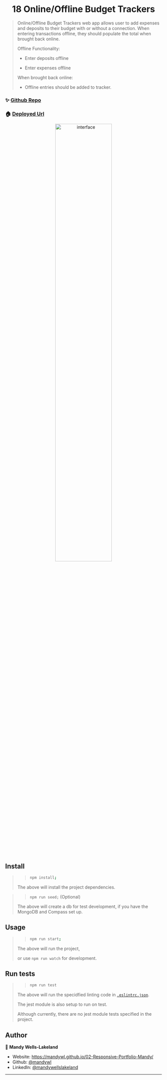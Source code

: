 <h1 align="center">18 Online/Offline Budget Trackers</h1>

> Online/Offline Budget Trackers web app allows user to add expenses and deposits to their budget with or without a connection. When entering transactions offline, they should populate the total when brought back online.
>
> Offline Functionality:
>
>  * Enter deposits offline
>
>  * Enter expenses offline
>
> When brought back online:
>
>  * Offline entries should be added to tracker.

### ✨ [Github Repo](https://github.com/mandywl/18-Online-Offline-Budget-Trackers)

### 🏠 [Deployed Url](https://budget-tracker-mandy.herokuapp.com/)

<div align="center">
<img alt="interface" src= "public/appScreenCapture.gif" width= 60%/>
</div>

## Install

> > ```sh
> > npm install;
> > ```
>
> The above will install the project dependencies.

> > `npm run seed;` (Optional)
>
> The above will create a db for test development, if you have the MongoDB and Compass set up.

## Usage

> > ```sh
> > npm run start;
> > ```
>
> The above will run the project,
>
> or use `npm run watch` for development.

## Run tests

> > ```sh
> > npm run test
> > ```
>
> The above will run the specidfied linting code in [`.eslintrc.json`](https://github.com/mandywl/shopping-cart/blob/master/.eslintrc.json).
>
> The jest module is also setup to run on test.
>
> Although currently, there are no jest module tests specified in the project.

## Author

👤 **Mandy Wells-Lakeland**

- Website: https://mandywl.github.io/02-Responsive-Portfolio-Mandy/
- Github: [@mandywl](https://github.com/mandywl)
- LinkedIn: [@mandywellslakeland](https://www.linkedin.com/in/mandy-wells-lakeland-23b55087/)

---
